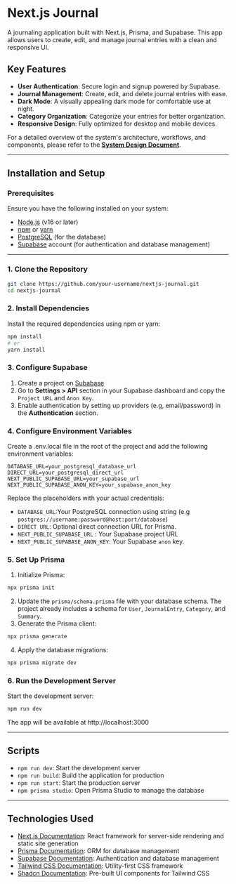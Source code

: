 # Next.js Journal

A journaling application built with Next.js, Prisma, and Supabase. This app allows users to create, edit, and manage journal entries with a clean and responsive UI.

## Key Features

- **User Authentication**: Secure login and signup powered by Supabase.
- **Journal Management**: Create, edit, and delete journal entries with ease.
- **Dark Mode**: A visually appealing dark mode for comfortable use at night.
- **Category Organization**: Categorize your entries for better organization.
- **Responsive Design**: Fully optimized for desktop and mobile devices.

For a detailed overview of the system's architecture, workflows, and components, please refer to the **[System Design Document](./SYSTEM_DESIGN.md)**.

---

## Installation and Setup

### Prerequisites

Ensure you have the following installed on your system:

- [Node.js](https://nodejs.org/) (v16 or later)
- [npm](https://www.npmjs.com/) or [yarn](https://yarnpkg.com/)
- [PostgreSQL](https://www.postgresql.org/) (for the database)
- [Supabase](https://supabase.com/) account (for authentication and database management)

---

### 1. Clone the Repository

```bash
git clone https://github.com/your-username/nextjs-journal.git
cd nextjs-journal
```

### 2. Install Dependencies

Install the required dependencies using npm or yarn:

```bash
npm install
# or
yarn install
```

### 3. Configure Supabase

1. Create a project on [Subabase](https://supabase.com/)
2. Go to **Settings > API** section in your Supabase dashboard and copy the `Project URL` and `Anon Key`.
3. Enable authentication by setting up providers (e.g, email/password) in the **Authentication** section.

### 4. Configure Environment Variables

Create a .env.local file in the root of the project and add the following environment variables:

```
DATABASE_URL=your_postgresql_database_url
DIRECT_URL=your_postgresql_direct_url
NEXT_PUBLIC_SUPABASE_URL=your_supabase_url
NEXT_PUBLIC_SUPABASE_ANON_KEY=your_supabase_anon_key
```

Replace the placeholders with your actual credentials:

- `DATABASE_URL`:Your PostgreSQL connection using string (e.g `postgres://username:password@host:port/database`)
- `DIRECT URL`: Optional direct connection URL for Prisma.
- `NEXT_PUBLIC_SUPABASE_URL` : Your Supabase project URL
- `NEXT_PUBLIC_SUPABASE_ANON_KEY`: Your Supabase `anon` key.

### 5. Set Up Prisma

1. Initialize Prisma:

```bash
npx prisma init
```

2. Update the `prisma/schema.prisma` file with your database schema. The project already includes a schema for `User`, `JournalEntry`, `Category`, and `Summary`.
3. Generate the Prisma client:

```bash
npx prisma generate
```

4. Apply the database migrations:

```bash
npx prisma migrate dev
```

### 6. Run the Development Server

Start the development server:

```bash
npm run dev
```

The app will be available at http://localhost:3000

---

## Scripts

- `npm run dev`: Start the development server
- `npm run build`: Build the application for production
- `npm run start`: Start the production server
- `npm prisma studio`: Open Prisma Studio to manage the database

---

## Technologies Used

- [Next.js Documentation](https://nextjs.org/docs): React framework for server-side rendering and static site generation
- [Prisma Documentation](https://www.prisma.io/docs): ORM for database management
- [Supabase Documentation](https://supabase.com/docs): Authentication and database management
- [Tailwind CSS Documentation](https://tailwindcss.com/docs): Utility-first CSS framework
- [Shadcn Documentation](https://ui.shadcn.com/docs): Pre-built UI components for Tailwind CSS
